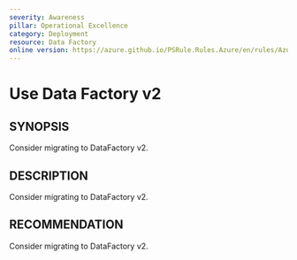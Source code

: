 ```yaml
---
severity: Awareness
pillar: Operational Excellence
category: Deployment
resource: Data Factory
online version: https://azure.github.io/PSRule.Rules.Azure/en/rules/Azure.DataFactory.Version/
---
```


# Use Data Factory v2

## SYNOPSIS

Consider migrating to DataFactory v2.

## DESCRIPTION

Consider migrating to DataFactory v2.

## RECOMMENDATION

Consider migrating to DataFactory v2.
